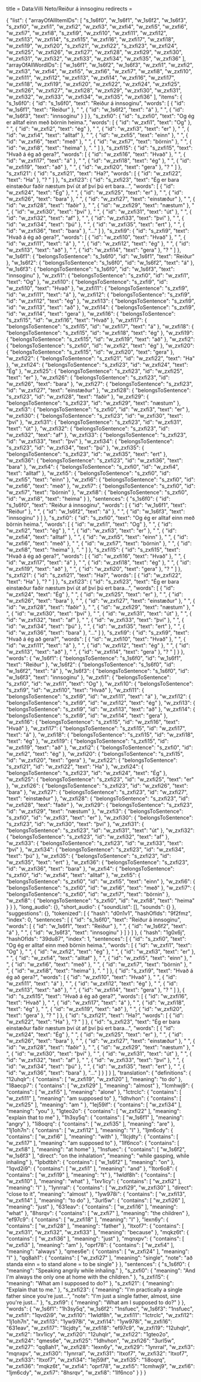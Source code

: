 title = Data:Villi Neto/Reiður á innsoginu
redirects =
>>>>

{
    "list": {
        "arrayOfAllItemIDs": [
            "s_1s6f0",
            "w_1s6f1",
            "w_1s6f2",
            "w_1s6f3",
            "s_zxfi0",
            "w_zxfi1",
            "w_zxfi2",
            "w_zxfi3",
            "w_zxfi4",
            "w_zxfi5",
            "w_zxfi6",
            "w_zxfi7",
            "w_zxfi8",
            "s_zxfi9",
            "w_zxfi10",
            "w_zxfi11",
            "w_zxfi12",
            "w_zxfi13",
            "w_zxfi14",
            "s_zxfi15",
            "w_zxfi16",
            "w_zxfi17",
            "w_zxfi18",
            "w_zxfi19",
            "w_zxfi20",
            "s_zxfi21",
            "w_zxfi22",
            "s_zxfi23",
            "w_zxfi24",
            "w_zxfi25",
            "w_zxfi26",
            "w_zxfi27",
            "w_zxfi28",
            "w_zxfi29",
            "w_zxfi30",
            "w_zxfi31",
            "w_zxfi32",
            "w_zxfi33",
            "w_zxfi34",
            "w_zxfi35",
            "w_zxfi36"
        ],
        "arrayOfAllWordIDs": [
            "w_1s6f1",
            "w_1s6f2",
            "w_1s6f3",
            "w_zxfi1",
            "w_zxfi2",
            "w_zxfi3",
            "w_zxfi4",
            "w_zxfi5",
            "w_zxfi6",
            "w_zxfi7",
            "w_zxfi8",
            "w_zxfi10",
            "w_zxfi11",
            "w_zxfi12",
            "w_zxfi13",
            "w_zxfi14",
            "w_zxfi16",
            "w_zxfi17",
            "w_zxfi18",
            "w_zxfi19",
            "w_zxfi20",
            "w_zxfi22",
            "w_zxfi24",
            "w_zxfi25",
            "w_zxfi26",
            "w_zxfi27",
            "w_zxfi28",
            "w_zxfi29",
            "w_zxfi30",
            "w_zxfi31",
            "w_zxfi32",
            "w_zxfi33",
            "w_zxfi34",
            "w_zxfi35",
            "w_zxfi36"
        ],
        "items": {
            "s_1s6f0": {
                "id": "s_1s6f0",
                "text": "Reiður á innsoginu",
                "words": [
                    {
                        "id": "w_1s6f1",
                        "text": "Reiður"
                    },
                    " ",
                    {
                        "id": "w_1s6f2",
                        "text": "á"
                    },
                    " ",
                    {
                        "id": "w_1s6f3",
                        "text": "innsoginu"
                    }
                ]
            },
            "s_zxfi0": {
                "id": "s_zxfi0",
                "text": "Og ég er alltaf einn með börnin heima.",
                "words": [
                    {
                        "id": "w_zxfi1",
                        "text": "Og"
                    },
                    " ",
                    {
                        "id": "w_zxfi2",
                        "text": "ég"
                    },
                    " ",
                    {
                        "id": "w_zxfi3",
                        "text": "er"
                    },
                    " ",
                    {
                        "id": "w_zxfi4",
                        "text": "alltaf"
                    },
                    " ",
                    {
                        "id": "w_zxfi5",
                        "text": "einn"
                    },
                    " ",
                    {
                        "id": "w_zxfi6",
                        "text": "með"
                    },
                    " ",
                    {
                        "id": "w_zxfi7",
                        "text": "börnin"
                    },
                    " ",
                    {
                        "id": "w_zxfi8",
                        "text": "heima"
                    },
                    ". "
                ]
            },
            "s_zxfi15": {
                "id": "s_zxfi15",
                "text": "Hvað á ég að gera?",
                "words": [
                    {
                        "id": "w_zxfi16",
                        "text": "Hvað"
                    },
                    " ",
                    {
                        "id": "w_zxfi17",
                        "text": "á"
                    },
                    " ",
                    {
                        "id": "w_zxfi18",
                        "text": "ég"
                    },
                    " ",
                    {
                        "id": "w_zxfi19",
                        "text": "að"
                    },
                    " ",
                    {
                        "id": "w_zxfi20",
                        "text": "gera"
                    },
                    "? "
                ]
            },
            "s_zxfi21": {
                "id": "s_zxfi21",
                "text": "Ha?",
                "words": [
                    {
                        "id": "w_zxfi22",
                        "text": "Ha"
                    },
                    "? "
                ]
            },
            "s_zxfi23": {
                "id": "s_zxfi23",
                "text": "Ég er bara einstæður faðir næstum því út af því þú ert bara...",
                "words": [
                    {
                        "id": "w_zxfi24",
                        "text": "Ég"
                    },
                    " ",
                    {
                        "id": "w_zxfi25",
                        "text": "er"
                    },
                    " ",
                    {
                        "id": "w_zxfi26",
                        "text": "bara"
                    },
                    " ",
                    {
                        "id": "w_zxfi27",
                        "text": "einstæður"
                    },
                    " ",
                    {
                        "id": "w_zxfi28",
                        "text": "faðir"
                    },
                    " ",
                    {
                        "id": "w_zxfi29",
                        "text": "næstum"
                    },
                    " ",
                    {
                        "id": "w_zxfi30",
                        "text": "því"
                    },
                    " ",
                    {
                        "id": "w_zxfi31",
                        "text": "út"
                    },
                    " ",
                    {
                        "id": "w_zxfi32",
                        "text": "af"
                    },
                    " ",
                    {
                        "id": "w_zxfi33",
                        "text": "því"
                    },
                    " ",
                    {
                        "id": "w_zxfi34",
                        "text": "þú"
                    },
                    " ",
                    {
                        "id": "w_zxfi35",
                        "text": "ert"
                    },
                    " ",
                    {
                        "id": "w_zxfi36",
                        "text": "bara"
                    },
                    "..."
                ]
            },
            "s_zxfi9": {
                "id": "s_zxfi9",
                "text": "Hvað á ég að gera?",
                "words": [
                    {
                        "id": "w_zxfi10",
                        "text": "Hvað"
                    },
                    " ",
                    {
                        "id": "w_zxfi11",
                        "text": "á"
                    },
                    " ",
                    {
                        "id": "w_zxfi12",
                        "text": "ég"
                    },
                    " ",
                    {
                        "id": "w_zxfi13",
                        "text": "að"
                    },
                    " ",
                    {
                        "id": "w_zxfi14",
                        "text": "gera"
                    },
                    "? "
                ]
            },
            "w_1s6f1": {
                "belongsToSentence": "s_1s6f0",
                "id": "w_1s6f1",
                "text": "Reiður"
            },
            "w_1s6f2": {
                "belongsToSentence": "s_1s6f0",
                "id": "w_1s6f2",
                "text": "á"
            },
            "w_1s6f3": {
                "belongsToSentence": "s_1s6f0",
                "id": "w_1s6f3",
                "text": "innsoginu"
            },
            "w_zxfi1": {
                "belongsToSentence": "s_zxfi0",
                "id": "w_zxfi1",
                "text": "Og"
            },
            "w_zxfi10": {
                "belongsToSentence": "s_zxfi9",
                "id": "w_zxfi10",
                "text": "Hvað"
            },
            "w_zxfi11": {
                "belongsToSentence": "s_zxfi9",
                "id": "w_zxfi11",
                "text": "á"
            },
            "w_zxfi12": {
                "belongsToSentence": "s_zxfi9",
                "id": "w_zxfi12",
                "text": "ég"
            },
            "w_zxfi13": {
                "belongsToSentence": "s_zxfi9",
                "id": "w_zxfi13",
                "text": "að"
            },
            "w_zxfi14": {
                "belongsToSentence": "s_zxfi9",
                "id": "w_zxfi14",
                "text": "gera"
            },
            "w_zxfi16": {
                "belongsToSentence": "s_zxfi15",
                "id": "w_zxfi16",
                "text": "Hvað"
            },
            "w_zxfi17": {
                "belongsToSentence": "s_zxfi15",
                "id": "w_zxfi17",
                "text": "á"
            },
            "w_zxfi18": {
                "belongsToSentence": "s_zxfi15",
                "id": "w_zxfi18",
                "text": "ég"
            },
            "w_zxfi19": {
                "belongsToSentence": "s_zxfi15",
                "id": "w_zxfi19",
                "text": "að"
            },
            "w_zxfi2": {
                "belongsToSentence": "s_zxfi0",
                "id": "w_zxfi2",
                "text": "ég"
            },
            "w_zxfi20": {
                "belongsToSentence": "s_zxfi15",
                "id": "w_zxfi20",
                "text": "gera"
            },
            "w_zxfi22": {
                "belongsToSentence": "s_zxfi21",
                "id": "w_zxfi22",
                "text": "Ha"
            },
            "w_zxfi24": {
                "belongsToSentence": "s_zxfi23",
                "id": "w_zxfi24",
                "text": "Ég"
            },
            "w_zxfi25": {
                "belongsToSentence": "s_zxfi23",
                "id": "w_zxfi25",
                "text": "er"
            },
            "w_zxfi26": {
                "belongsToSentence": "s_zxfi23",
                "id": "w_zxfi26",
                "text": "bara"
            },
            "w_zxfi27": {
                "belongsToSentence": "s_zxfi23",
                "id": "w_zxfi27",
                "text": "einstæður"
            },
            "w_zxfi28": {
                "belongsToSentence": "s_zxfi23",
                "id": "w_zxfi28",
                "text": "faðir"
            },
            "w_zxfi29": {
                "belongsToSentence": "s_zxfi23",
                "id": "w_zxfi29",
                "text": "næstum"
            },
            "w_zxfi3": {
                "belongsToSentence": "s_zxfi0",
                "id": "w_zxfi3",
                "text": "er"
            },
            "w_zxfi30": {
                "belongsToSentence": "s_zxfi23",
                "id": "w_zxfi30",
                "text": "því"
            },
            "w_zxfi31": {
                "belongsToSentence": "s_zxfi23",
                "id": "w_zxfi31",
                "text": "út"
            },
            "w_zxfi32": {
                "belongsToSentence": "s_zxfi23",
                "id": "w_zxfi32",
                "text": "af"
            },
            "w_zxfi33": {
                "belongsToSentence": "s_zxfi23",
                "id": "w_zxfi33",
                "text": "því"
            },
            "w_zxfi34": {
                "belongsToSentence": "s_zxfi23",
                "id": "w_zxfi34",
                "text": "þú"
            },
            "w_zxfi35": {
                "belongsToSentence": "s_zxfi23",
                "id": "w_zxfi35",
                "text": "ert"
            },
            "w_zxfi36": {
                "belongsToSentence": "s_zxfi23",
                "id": "w_zxfi36",
                "text": "bara"
            },
            "w_zxfi4": {
                "belongsToSentence": "s_zxfi0",
                "id": "w_zxfi4",
                "text": "alltaf"
            },
            "w_zxfi5": {
                "belongsToSentence": "s_zxfi0",
                "id": "w_zxfi5",
                "text": "einn"
            },
            "w_zxfi6": {
                "belongsToSentence": "s_zxfi0",
                "id": "w_zxfi6",
                "text": "með"
            },
            "w_zxfi7": {
                "belongsToSentence": "s_zxfi0",
                "id": "w_zxfi7",
                "text": "börnin"
            },
            "w_zxfi8": {
                "belongsToSentence": "s_zxfi0",
                "id": "w_zxfi8",
                "text": "heima"
            }
        },
        "sentences": {
            "s_1s6f0": {
                "id": "s_1s6f0",
                "text": "Reiður á innsoginu",
                "words": [
                    {
                        "id": "w_1s6f1",
                        "text": "Reiður"
                    },
                    " ",
                    {
                        "id": "w_1s6f2",
                        "text": "á"
                    },
                    " ",
                    {
                        "id": "w_1s6f3",
                        "text": "innsoginu"
                    }
                ]
            },
            "s_zxfi0": {
                "id": "s_zxfi0",
                "text": "Og ég er alltaf einn með börnin heima.",
                "words": [
                    {
                        "id": "w_zxfi1",
                        "text": "Og"
                    },
                    " ",
                    {
                        "id": "w_zxfi2",
                        "text": "ég"
                    },
                    " ",
                    {
                        "id": "w_zxfi3",
                        "text": "er"
                    },
                    " ",
                    {
                        "id": "w_zxfi4",
                        "text": "alltaf"
                    },
                    " ",
                    {
                        "id": "w_zxfi5",
                        "text": "einn"
                    },
                    " ",
                    {
                        "id": "w_zxfi6",
                        "text": "með"
                    },
                    " ",
                    {
                        "id": "w_zxfi7",
                        "text": "börnin"
                    },
                    " ",
                    {
                        "id": "w_zxfi8",
                        "text": "heima"
                    },
                    ". "
                ]
            },
            "s_zxfi15": {
                "id": "s_zxfi15",
                "text": "Hvað á ég að gera?",
                "words": [
                    {
                        "id": "w_zxfi16",
                        "text": "Hvað"
                    },
                    " ",
                    {
                        "id": "w_zxfi17",
                        "text": "á"
                    },
                    " ",
                    {
                        "id": "w_zxfi18",
                        "text": "ég"
                    },
                    " ",
                    {
                        "id": "w_zxfi19",
                        "text": "að"
                    },
                    " ",
                    {
                        "id": "w_zxfi20",
                        "text": "gera"
                    },
                    "? "
                ]
            },
            "s_zxfi21": {
                "id": "s_zxfi21",
                "text": "Ha?",
                "words": [
                    {
                        "id": "w_zxfi22",
                        "text": "Ha"
                    },
                    "? "
                ]
            },
            "s_zxfi23": {
                "id": "s_zxfi23",
                "text": "Ég er bara einstæður faðir næstum því út af því þú ert bara...",
                "words": [
                    {
                        "id": "w_zxfi24",
                        "text": "Ég"
                    },
                    " ",
                    {
                        "id": "w_zxfi25",
                        "text": "er"
                    },
                    " ",
                    {
                        "id": "w_zxfi26",
                        "text": "bara"
                    },
                    " ",
                    {
                        "id": "w_zxfi27",
                        "text": "einstæður"
                    },
                    " ",
                    {
                        "id": "w_zxfi28",
                        "text": "faðir"
                    },
                    " ",
                    {
                        "id": "w_zxfi29",
                        "text": "næstum"
                    },
                    " ",
                    {
                        "id": "w_zxfi30",
                        "text": "því"
                    },
                    " ",
                    {
                        "id": "w_zxfi31",
                        "text": "út"
                    },
                    " ",
                    {
                        "id": "w_zxfi32",
                        "text": "af"
                    },
                    " ",
                    {
                        "id": "w_zxfi33",
                        "text": "því"
                    },
                    " ",
                    {
                        "id": "w_zxfi34",
                        "text": "þú"
                    },
                    " ",
                    {
                        "id": "w_zxfi35",
                        "text": "ert"
                    },
                    " ",
                    {
                        "id": "w_zxfi36",
                        "text": "bara"
                    },
                    "..."
                ]
            },
            "s_zxfi9": {
                "id": "s_zxfi9",
                "text": "Hvað á ég að gera?",
                "words": [
                    {
                        "id": "w_zxfi10",
                        "text": "Hvað"
                    },
                    " ",
                    {
                        "id": "w_zxfi11",
                        "text": "á"
                    },
                    " ",
                    {
                        "id": "w_zxfi12",
                        "text": "ég"
                    },
                    " ",
                    {
                        "id": "w_zxfi13",
                        "text": "að"
                    },
                    " ",
                    {
                        "id": "w_zxfi14",
                        "text": "gera"
                    },
                    "? "
                ]
            }
        },
        "words": {
            "w_1s6f1": {
                "belongsToSentence": "s_1s6f0",
                "id": "w_1s6f1",
                "text": "Reiður"
            },
            "w_1s6f2": {
                "belongsToSentence": "s_1s6f0",
                "id": "w_1s6f2",
                "text": "á"
            },
            "w_1s6f3": {
                "belongsToSentence": "s_1s6f0",
                "id": "w_1s6f3",
                "text": "innsoginu"
            },
            "w_zxfi1": {
                "belongsToSentence": "s_zxfi0",
                "id": "w_zxfi1",
                "text": "Og"
            },
            "w_zxfi10": {
                "belongsToSentence": "s_zxfi9",
                "id": "w_zxfi10",
                "text": "Hvað"
            },
            "w_zxfi11": {
                "belongsToSentence": "s_zxfi9",
                "id": "w_zxfi11",
                "text": "á"
            },
            "w_zxfi12": {
                "belongsToSentence": "s_zxfi9",
                "id": "w_zxfi12",
                "text": "ég"
            },
            "w_zxfi13": {
                "belongsToSentence": "s_zxfi9",
                "id": "w_zxfi13",
                "text": "að"
            },
            "w_zxfi14": {
                "belongsToSentence": "s_zxfi9",
                "id": "w_zxfi14",
                "text": "gera"
            },
            "w_zxfi16": {
                "belongsToSentence": "s_zxfi15",
                "id": "w_zxfi16",
                "text": "Hvað"
            },
            "w_zxfi17": {
                "belongsToSentence": "s_zxfi15",
                "id": "w_zxfi17",
                "text": "á"
            },
            "w_zxfi18": {
                "belongsToSentence": "s_zxfi15",
                "id": "w_zxfi18",
                "text": "ég"
            },
            "w_zxfi19": {
                "belongsToSentence": "s_zxfi15",
                "id": "w_zxfi19",
                "text": "að"
            },
            "w_zxfi2": {
                "belongsToSentence": "s_zxfi0",
                "id": "w_zxfi2",
                "text": "ég"
            },
            "w_zxfi20": {
                "belongsToSentence": "s_zxfi15",
                "id": "w_zxfi20",
                "text": "gera"
            },
            "w_zxfi22": {
                "belongsToSentence": "s_zxfi21",
                "id": "w_zxfi22",
                "text": "Ha"
            },
            "w_zxfi24": {
                "belongsToSentence": "s_zxfi23",
                "id": "w_zxfi24",
                "text": "Ég"
            },
            "w_zxfi25": {
                "belongsToSentence": "s_zxfi23",
                "id": "w_zxfi25",
                "text": "er"
            },
            "w_zxfi26": {
                "belongsToSentence": "s_zxfi23",
                "id": "w_zxfi26",
                "text": "bara"
            },
            "w_zxfi27": {
                "belongsToSentence": "s_zxfi23",
                "id": "w_zxfi27",
                "text": "einstæður"
            },
            "w_zxfi28": {
                "belongsToSentence": "s_zxfi23",
                "id": "w_zxfi28",
                "text": "faðir"
            },
            "w_zxfi29": {
                "belongsToSentence": "s_zxfi23",
                "id": "w_zxfi29",
                "text": "næstum"
            },
            "w_zxfi3": {
                "belongsToSentence": "s_zxfi0",
                "id": "w_zxfi3",
                "text": "er"
            },
            "w_zxfi30": {
                "belongsToSentence": "s_zxfi23",
                "id": "w_zxfi30",
                "text": "því"
            },
            "w_zxfi31": {
                "belongsToSentence": "s_zxfi23",
                "id": "w_zxfi31",
                "text": "út"
            },
            "w_zxfi32": {
                "belongsToSentence": "s_zxfi23",
                "id": "w_zxfi32",
                "text": "af"
            },
            "w_zxfi33": {
                "belongsToSentence": "s_zxfi23",
                "id": "w_zxfi33",
                "text": "því"
            },
            "w_zxfi34": {
                "belongsToSentence": "s_zxfi23",
                "id": "w_zxfi34",
                "text": "þú"
            },
            "w_zxfi35": {
                "belongsToSentence": "s_zxfi23",
                "id": "w_zxfi35",
                "text": "ert"
            },
            "w_zxfi36": {
                "belongsToSentence": "s_zxfi23",
                "id": "w_zxfi36",
                "text": "bara"
            },
            "w_zxfi4": {
                "belongsToSentence": "s_zxfi0",
                "id": "w_zxfi4",
                "text": "alltaf"
            },
            "w_zxfi5": {
                "belongsToSentence": "s_zxfi0",
                "id": "w_zxfi5",
                "text": "einn"
            },
            "w_zxfi6": {
                "belongsToSentence": "s_zxfi0",
                "id": "w_zxfi6",
                "text": "með"
            },
            "w_zxfi7": {
                "belongsToSentence": "s_zxfi0",
                "id": "w_zxfi7",
                "text": "börnin"
            },
            "w_zxfi8": {
                "belongsToSentence": "s_zxfi0",
                "id": "w_zxfi8",
                "text": "heima"
            }
        }
    },
    "long_audio": {},
    "short_audio": {
        "soundList": [],
        "sounds": {}
    },
    "suggestions": {},
    "tokenized": [
        {
            "hash": "d0n1v1",
            "hashOfIds": "9f2fmz",
            "index": 0,
            "sentences": [
                {
                    "id": "s_1s6f0",
                    "text": "Reiður á innsoginu",
                    "words": [
                        {
                            "id": "w_1s6f1",
                            "text": "Reiður"
                        },
                        " ",
                        {
                            "id": "w_1s6f2",
                            "text": "á"
                        },
                        " ",
                        {
                            "id": "w_1s6f3",
                            "text": "innsoginu"
                        }
                    ]
                }
            ]
        },
        {
            "hash": "1g0x6j",
            "hashOfIds": "39du87",
            "index": 1,
            "sentences": [
                {
                    "id": "s_zxfi0",
                    "text": "Og ég er alltaf einn með börnin heima.",
                    "words": [
                        {
                            "id": "w_zxfi1",
                            "text": "Og"
                        },
                        " ",
                        {
                            "id": "w_zxfi2",
                            "text": "ég"
                        },
                        " ",
                        {
                            "id": "w_zxfi3",
                            "text": "er"
                        },
                        " ",
                        {
                            "id": "w_zxfi4",
                            "text": "alltaf"
                        },
                        " ",
                        {
                            "id": "w_zxfi5",
                            "text": "einn"
                        },
                        " ",
                        {
                            "id": "w_zxfi6",
                            "text": "með"
                        },
                        " ",
                        {
                            "id": "w_zxfi7",
                            "text": "börnin"
                        },
                        " ",
                        {
                            "id": "w_zxfi8",
                            "text": "heima"
                        },
                        ". "
                    ]
                },
                {
                    "id": "s_zxfi9",
                    "text": "Hvað á ég að gera?",
                    "words": [
                        {
                            "id": "w_zxfi10",
                            "text": "Hvað"
                        },
                        " ",
                        {
                            "id": "w_zxfi11",
                            "text": "á"
                        },
                        " ",
                        {
                            "id": "w_zxfi12",
                            "text": "ég"
                        },
                        " ",
                        {
                            "id": "w_zxfi13",
                            "text": "að"
                        },
                        " ",
                        {
                            "id": "w_zxfi14",
                            "text": "gera"
                        },
                        "? "
                    ]
                },
                {
                    "id": "s_zxfi15",
                    "text": "Hvað á ég að gera?",
                    "words": [
                        {
                            "id": "w_zxfi16",
                            "text": "Hvað"
                        },
                        " ",
                        {
                            "id": "w_zxfi17",
                            "text": "á"
                        },
                        " ",
                        {
                            "id": "w_zxfi18",
                            "text": "ég"
                        },
                        " ",
                        {
                            "id": "w_zxfi19",
                            "text": "að"
                        },
                        " ",
                        {
                            "id": "w_zxfi20",
                            "text": "gera"
                        },
                        "? "
                    ]
                },
                {
                    "id": "s_zxfi21",
                    "text": "Ha?",
                    "words": [
                        {
                            "id": "w_zxfi22",
                            "text": "Ha"
                        },
                        "? "
                    ]
                },
                {
                    "id": "s_zxfi23",
                    "text": "Ég er bara einstæður faðir næstum því út af því þú ert bara...",
                    "words": [
                        {
                            "id": "w_zxfi24",
                            "text": "Ég"
                        },
                        " ",
                        {
                            "id": "w_zxfi25",
                            "text": "er"
                        },
                        " ",
                        {
                            "id": "w_zxfi26",
                            "text": "bara"
                        },
                        " ",
                        {
                            "id": "w_zxfi27",
                            "text": "einstæður"
                        },
                        " ",
                        {
                            "id": "w_zxfi28",
                            "text": "faðir"
                        },
                        " ",
                        {
                            "id": "w_zxfi29",
                            "text": "næstum"
                        },
                        " ",
                        {
                            "id": "w_zxfi30",
                            "text": "því"
                        },
                        " ",
                        {
                            "id": "w_zxfi31",
                            "text": "út"
                        },
                        " ",
                        {
                            "id": "w_zxfi32",
                            "text": "af"
                        },
                        " ",
                        {
                            "id": "w_zxfi33",
                            "text": "því"
                        },
                        " ",
                        {
                            "id": "w_zxfi34",
                            "text": "þú"
                        },
                        " ",
                        {
                            "id": "w_zxfi35",
                            "text": "ert"
                        },
                        " ",
                        {
                            "id": "w_zxfi36",
                            "text": "bara"
                        },
                        "..."
                    ]
                }
            ]
        }
    ],
    "translation": {
        "definitions": {
            "12uhqlr": {
                "contains": [
                    "w_zxfi19",
                    "w_zxfi20"
                ],
                "meaning": "to do"
            },
            "18aecp7": {
                "contains": [
                    "w_zxfi29"
                ],
                "meaning": "almost"
            },
            "1cmhwj9": {
                "contains": [
                    "w_zxfi5"
                ],
                "meaning": "alone"
            },
            "1ctrclc": {
                "contains": [
                    "w_zxfi11"
                ],
                "meaning": "am supposed to"
            },
            "1dhvhon": {
                "contains": [
                    "w_zxfi25"
                ],
                "meaning": "am "
            },
            "1ej59if": {
                "contains": [
                    "w_zxfi34"
                ],
                "meaning": "you"
            },
            "1gteo2o": {
                "contains": [
                    "w_zxfi22"
                ],
                "meaning": "explain that to me"
            },
            "1h3sy5q": {
                "contains": [
                    "w_1s6f1"
                ],
                "meaning": "angry"
            },
            "1i8oqrq": {
                "contains": [
                    "w_zxfi35"
                ],
                "meaning": "are"
            },
            "1j1oh7n": {
                "contains": [
                    "w_zxfi12"
                ],
                "meaning": "I"
            },
            "1jm6cdy": {
                "contains": [
                    "w_zxfi6"
                ],
                "meaning": "with"
            },
            "1lcjdty": {
                "contains": [
                    "w_zxfi17"
                ],
                "meaning": "am supposed to"
            },
            "1lf6nco": {
                "contains": [
                    "w_zxfi8"
                ],
                "meaning": "at home"
            },
            "1nsfuec": {
                "contains": [
                    "w_1s6f2",
                    "w_1s6f3"
                ],
                "direct": "on the inhalation",
                "meaning": "while gasping, while inhaling"
            },
            "1pbdtbh": {
                "contains": [
                    "w_1s6f2"
                ],
                "meaning": "on"
            },
            "1qvd2i9": {
                "contains": [
                    "w_zxfi1"
                ],
                "meaning": "and"
            },
            "1tor6o8": {
                "contains": [
                    "w_zxfi19"
                ],
                "meaning": "t"
            },
            "1wldf8h": {
                "contains": [
                    "w_zxfi10"
                ],
                "meaning": "what"
            },
            "1xv1icy": {
                "contains": [
                    "w_zxfi2"
                ],
                "meaning": "I"
            },
            "1ynrral": {
                "contains": [
                    "w_zxfi29",
                    "w_zxfi30"
                ],
                "direct": "close to it",
                "meaning": "almost"
            },
            "1yw978i": {
                "contains": [
                    "w_zxfi13",
                    "w_zxfi14"
                ],
                "meaning": "to do"
            },
            "3url5w": {
                "contains": [
                    "w_zxfi26"
                ],
                "meaning": "just"
            },
            "631eav": {
                "contains": [
                    "w_zxfi16"
                ],
                "meaning": "what"
            },
            "8hsrqv": {
                "contains": [
                    "w_zxfi7"
                ],
                "meaning": "the children"
            },
            "ef97c9": {
                "contains": [
                    "w_zxfi18"
                ],
                "meaning": "I"
            },
            "lexn6y": {
                "contains": [
                    "w_zxfi28"
                ],
                "meaning": "father"
            },
            "ltxof7": {
                "contains": [
                    "w_zxfi31",
                    "w_zxfi32",
                    "w_zxfi33"
                ],
                "meaning": "because"
            },
            "mqkz6t": {
                "contains": [
                    "w_zxfi36"
                ],
                "meaning": "just"
            },
            "mqnxpv": {
                "contains": [
                    "w_zxfi3"
                ],
                "meaning": "am"
            },
            "oprf78": {
                "contains": [
                    "w_zxfi4"
                ],
                "meaning": "always"
            },
            "qmes6e": {
                "contains": [
                    "w_zxfi24"
                ],
                "meaning": "I"
            },
            "qq8ah1": {
                "contains": [
                    "w_zxfi27"
                ],
                "meaning": "single",
                "note": "að standa einn = to stand alone = to be single"
            }
        },
        "sentences": {
            "s_1s6f0": {
                "meaning": "Speaking angrily while inhaling."
            },
            "s_zxfi0": {
                "meaning": "And I'm always the only one at home with the children."
            },
            "s_zxfi15": {
                "meaning": "What am I supposed to do?"
            },
            "s_zxfi21": {
                "meaning": "Explain that to me."
            },
            "s_zxfi23": {
                "meaning": "I'm practically a single father since you're just...",
                "note": "I'm just a single father, almost, sine you're just..."
            },
            "s_zxfi9": {
                "meaning": "What am I supposed to do?"
            }
        },
        "words": {
            "w_1s6f1": "1h3sy5q",
            "w_1s6f2": "1nsfuec",
            "w_1s6f3": "1nsfuec",
            "w_zxfi1": "1qvd2i9",
            "w_zxfi10": "1wldf8h",
            "w_zxfi11": "1ctrclc",
            "w_zxfi12": "1j1oh7n",
            "w_zxfi13": "1yw978i",
            "w_zxfi14": "1yw978i",
            "w_zxfi16": "631eav",
            "w_zxfi17": "1lcjdty",
            "w_zxfi18": "ef97c9",
            "w_zxfi19": "12uhqlr",
            "w_zxfi2": "1xv1icy",
            "w_zxfi20": "12uhqlr",
            "w_zxfi22": "1gteo2o",
            "w_zxfi24": "qmes6e",
            "w_zxfi25": "1dhvhon",
            "w_zxfi26": "3url5w",
            "w_zxfi27": "qq8ah1",
            "w_zxfi28": "lexn6y",
            "w_zxfi29": "1ynrral",
            "w_zxfi3": "mqnxpv",
            "w_zxfi30": "1ynrral",
            "w_zxfi31": "ltxof7",
            "w_zxfi32": "ltxof7",
            "w_zxfi33": "ltxof7",
            "w_zxfi34": "1ej59if",
            "w_zxfi35": "1i8oqrq",
            "w_zxfi36": "mqkz6t",
            "w_zxfi4": "oprf78",
            "w_zxfi5": "1cmhwj9",
            "w_zxfi6": "1jm6cdy",
            "w_zxfi7": "8hsrqv",
            "w_zxfi8": "1lf6nco"
        }
    }
}